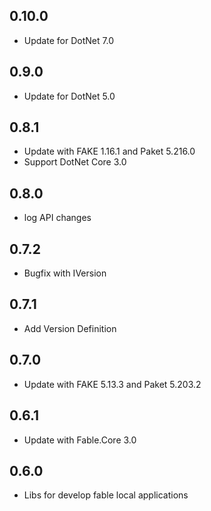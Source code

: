 ## 0.10.0
* Update for DotNet 7.0

## 0.9.0
* Update for DotNet 5.0

## 0.8.1
* Update with FAKE 1.16.1 and Paket 5.216.0
* Support DotNet Core 3.0

## 0.8.0
* log API changes

## 0.7.2
* Bugfix with IVersion

## 0.7.1
* Add Version Definition

## 0.7.0
* Update with FAKE 5.13.3 and Paket 5.203.2

## 0.6.1
* Update with Fable.Core 3.0

## 0.6.0
* Libs for develop fable local applications
